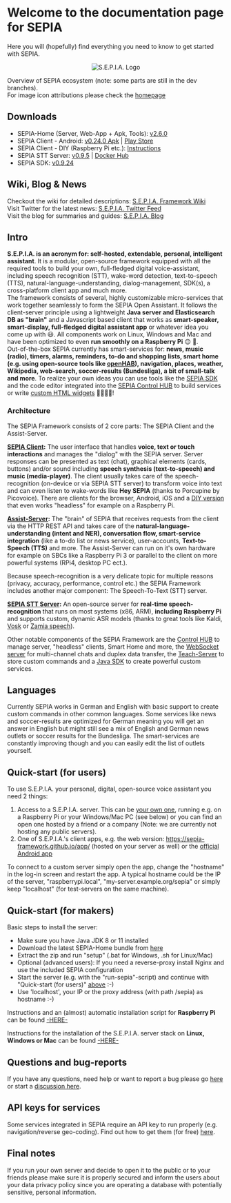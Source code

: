 # Welcome to the documentation page for SEPIA
Here you will (hopefully) find everything you need to know to get started with SEPIA.  

<p align="center">
  <img src="https://github.com/SEPIA-Framework/SEPIA-Framework.github.io/blob/master/img/SEPIA_ecosystem_w.png" alt="S.E.P.I.A. Logo"/>
</p>

Overview of SEPIA ecosystem (note: some parts are still in the dev branches).  
For image icon attributions please check the [homepage](https://sepia-framework.github.io/#attributions)

## Downloads
* SEPIA-Home (Server, Web-App + Apk, Tools): [v2.6.0](https://github.com/SEPIA-Framework/sepia-installation-and-setup/releases)
* SEPIA Client - Android: [v0.24.0 Apk](https://github.com/SEPIA-Framework/sepia-installation-and-setup/releases/download/v2.6.0/SEPIA-Android-Client.apk) | [Play Store](https://play.google.com/store/apps/details?id=de.bytemind.sepia.app.web)
* SEPIA Client - DIY (Raspberry Pi etc.): [Instructions](https://github.com/SEPIA-Framework/sepia-installation-and-setup/tree/master/sepia-client-installation)
* SEPIA STT Server: [v0.9.5](https://github.com/SEPIA-Framework/sepia-stt-server) | [Docker Hub](https://hub.docker.com/r/sepia/stt-server)
* SEPIA SDK: [v0.9.24](https://github.com/SEPIA-Framework/sepia-sdk-java)

## Wiki, Blog & News
Checkout the wiki for detailed descriptions:
[S.E.P.I.A. Framework Wiki](../../wiki)  
Visit Twitter for the latest news:
[S.E.P.I.A. Twitter Feed](https://twitter.com/sepia_fw)  
Visit the blog for summaries and guides:
[S.E.P.I.A. Blog](https://medium.com/sepia-framework)

## Intro
**S.E.P.I.A. is an acronym for: self-hosted, extendable, personal, intelligent assistant**. It is a modular, open-source framework equipped with all the required tools to build your own, full-fledged digital voice-assistant, including speech recognition (STT), wake-word detection, text-to-speech (TTS), natural-language-understanding, dialog-management, SDK(s), a cross-platform client app and much more.  
The framework consists of several, highly customizable micro-services that work together seamlessly to form the SEPIA Open Assistant. It follows the client-server principle using a lightweight **Java server and Elasticsearch DB as "brain"** and a Javascript based client that works as **smart-speaker, smart-display, full-fledged digital assistant app** or whatever idea you come up with :smiley:.
All components work on Linux, Windows and Mac and have been optimized to even **run smoothly on a Raspberry Pi** :relieved: :robot:.  
Out-of-the-box SEPIA currently has smart-services for: **news, music (radio), timers, alarms, reminders, to-do and shopping lists, smart home (e.g. using open-source tools like [openHAB](https://www.openhab.org)), navigation, places, weather, Wikipedia, web-search, soccer-results (Bundesliga), a bit of small-talk and more**. To realize your own ideas you can use tools like the [SEPIA SDK](https://github.com/SEPIA-Framework/sepia-sdk-java) and the code editor integrated into the [SEPIA Control HUB](https://github.com/SEPIA-Framework/sepia-admin-tools/tree/master/admin-web-tools) to build services or write [custom HTML widgets](https://github.com/SEPIA-Framework/sepia-extensions) :man_mechanic::woman_scientist:!

### Architecture
The SEPIA Framework consists of 2 core parts: The SEPIA Client and the Assist-Server.  
  
**[SEPIA Client](https://github.com/SEPIA-Framework/sepia-html-client-app):** The user interface that handles **voice, text or touch interactions** and manages the "dialog" with the SEPIA server. Server responses can be presented as text (chat), graphical elements (cards, buttons) and/or sound including **speech synthesis (text-to-speech) and music (media-player)**. The client usually takes care of the speech-recognition (on-device or via SEPIA STT server) to transform voice into text and can even listen to wake-words like **Hey SEPIA** (thanks to Porcupine by Picovoice). There are clients for the browser, Android, iOS and a [DIY version](https://github.com/SEPIA-Framework/sepia-installation-and-setup/tree/master/sepia-client-installation) that even works "headless" for example on a Raspberry Pi.  
  
**[Assist-Server](https://github.com/SEPIA-Framework/sepia-assist-server):** The "brain" of SEPIA that receives requests from the client via the HTTP REST API and takes care of the **natural-language-understanding (intent and NER), conversation flow, smart-service integration** (like a to-do list or news service), user-accounts, **Text-to-Speech (TTS)** and more. The Assist-Server can run on it's own hardware for example on SBCs like a Raspberry Pi 3 or parallel to the client on more powerful systems (RPi4, desktop PC ect.).  
  
Because speech-recognition is a very delicate topic for multiple reasons (privacy, accuracy, performance, control etc.) the SEPIA Framework includes another major component: The Speech-To-Text (STT) server.  
  
**[SEPIA STT Server](https://github.com/SEPIA-Framework/sepia-stt-server):** An open-source server for **real-time speech-recognition** that runs on most systems (x86, ARM), **including Raspberry Pi** and supports custom, dynamic ASR models (thanks to great tools like Kaldi, [Vosk](https://github.com/alphacep/vosk-api) or [Zamia speech](https://github.com/gooofy/zamia-speech)).  
  
Other notable components of the SEPIA Framework are the [Control HUB](https://github.com/SEPIA-Framework/sepia-admin-tools) to manage server, "headless" clients, Smart Home and more, the [WebSocket server](https://github.com/SEPIA-Framework/sepia-websocket-server-java) for multi-channel chats and duplex data transfer, the [Teach-Server](https://github.com/SEPIA-Framework/sepia-teach-server) to store custom commands and a [Java SDK](https://github.com/SEPIA-Framework/sepia-sdk-java) to create powerful custom services.  

## Languages
Currently SEPIA works in German and English with basic support to create custom commands in other common languages. Some services like news and soccer-results are optimized for German meaning you will get an answer in English but might still see a mix of English and German news outlets or soccer results for the Bundesliga. The smart-services are constantly improving though and you can easily edit the list of outlets yourself.

## Quick-start (for users)
To use S.E.P.I.A. your personal, digital, open-source voice assistant you need 2 things:  
  
1. Access to a S.E.P.I.A. server. This can be [your own one](#quick-start-for-makers), running e.g. on a Raspberry Pi or your Windows/Mac PC (see below) or you can find an open one hosted by a friend or a company (Note: we are currently not hosting any public servers).
2. One of S.E.P.I.A.'s client apps, e.g. the web version: https://sepia-framework.github.io/app/ (hosted on your server as well) or the [official Android app](https://play.google.com/store/apps/details?id=de.bytemind.sepia.app.web)  
  
To connect to a custom server simply open the app, change the "hostname" in the log-in screen and restart the app. A typical hostname could be the IP of the server, "raspberrypi.local", "my-server.example.org/sepia" or simply keep "localhost" (for test-servers on the same machine).

## Quick-start (for makers)

Basic steps to install the server:
* Make sure you have Java JDK 8 or 11 installed
* Download the latest SEPIA-Home bundle from [here](https://github.com/SEPIA-Framework/sepia-installation-and-setup/releases/latest)
* Extract the zip and run "setup" (.bat for Windows, .sh for Linux/Mac)
* Optional (advanced users): If you need a reverse-proxy install Nginx and use the included SEPIA configuration
* Start the server (e.g. with the "run-sepia"-script) and continue with "Quick-start (for users)" [above](#quick-start-for-users) :-)
* Use 'localhost', your IP or the proxy address (with path /sepia) as hostname :-)

Instructions and an (almost) automatic installation script for **Raspberry Pi** can be found [-HERE-](https://github.com/SEPIA-Framework/sepia-docs/wiki/Installation#raspberry-pi-installation-via-script)  
  
Instructions for the installation of the S.E.P.I.A. server stack on **Linux, Windows or Mac** can be found [-HERE-](https://github.com/SEPIA-Framework/sepia-installation-and-setup)  

## Questions and bug-reports
If you have any questions, need help or want to report a bug please go [here](https://github.com/SEPIA-Framework/sepia-docs/issues) or start a [discussion here](https://github.com/SEPIA-Framework/sepia-docs/discussions).

## API keys for services
Some services integrated in SEPIA require an API key to run properly (e.g. navigation/reverse geo-coding). Find out how to get them (for free) [here](../../wiki/API-keys).

## Final notes
If you run your own server and decide to open it to the public or to your friends please make sure it is properly secured and inform the users about your data privacy policy since you are operating a database with potentially sensitive, personal information.
